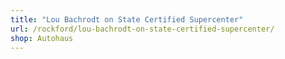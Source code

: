 ```yaml
---
title: "Lou Bachrodt on State Certified Supercenter"
url: /rockford/lou-bachrodt-on-state-certified-supercenter/
shop: Autohaus
---
```


